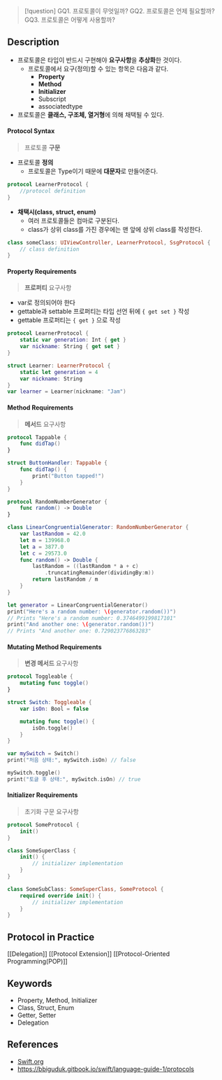>[!question]
>GQ1. 프로토콜이 무엇일까?
>GQ2. 프로토콜은 언제 필요할까?
>GQ3. 프로토콜은 어떻게 사용할까?

## Description
- 프로토콜은 타입이 반드시 구현해야 **요구사항**을 **추상화**한 것이다.  
	- 프로토콜에서 요구(정의)할 수 있는 항목은 다음과 같다.
		- **Property**
		- **Method**
		- **Initializer**
		- Subscript
		- associatedtype
- 프로토콜은 **클래스, 구조체, 열거형**에 의해 채택될 수 있다.

#### Protocol **Syntax**
> 프로토콜 **구문**

- 프로토콜 **정의**
	- 프로토콜은 Type이기 때문에 **대문자**로 만들어준다.
```swift
protocol LearnerProtocol {
	//protocol definition
}
```

- **채택시(class, struct, enum)**
	- 여러 프로토콜들은 컴마로 구분된다.
	- class가 상위 class를 가진 경우에는 맨 앞에 상위 class를 작성한다.
```swift
class someClass: UIViewController, LearnerProtocol, SsgProtocol {
	// class definition
}
```
#### **Property** Requirements
> **프로퍼티** 요구사항

- var로 정의되어야 한다
- gettable과 settable 프로퍼티는 타입 선언 뒤에 `{ get set }` 작성
- gettable 프로퍼티는 `{ get }` 으로 작성
```swift
protocol LearnerProtocol {
	static var generation: Int { get }
	var nickname: String { get set }
}

struct Learner: LearnerProtocol {
	static let generation = 4
	var nickname: String
}
var learner = Learner(nickname: "Jam")
```

#### **Method** Requirements
> **메서드** 요구사항

```swift
protocol Tappable {
    func didTap()
}

struct ButtonHandler: Tappable {
    func didTap() {
        print("Button tapped!")
    }
}
```

```swift
protocol RandomNumberGenerator {
    func random() -> Double
}

class LinearCongruentialGenerator: RandomNumberGenerator {
    var lastRandom = 42.0
    let m = 139968.0
    let a = 3877.0
    let c = 29573.0
    func random() -> Double {
        lastRandom = ((lastRandom * a + c)
            .truncatingRemainder(dividingBy:m))
        return lastRandom / m
    }
}

let generator = LinearCongruentialGenerator()
print("Here's a random number: \(generator.random())")
// Prints "Here's a random number: 0.3746499199817101"
print("And another one: \(generator.random())")
// Prints "And another one: 0.729023776863283"
```
#### **Mutating Method** Requirements
> **변경 메서드** 요구사항

```swift
protocol Toggleable {
    mutating func toggle()
}

struct Switch: Toggleable {
    var isOn: Bool = false

    mutating func toggle() {
        isOn.toggle()
    }
}

var mySwitch = Switch()
print("처음 상태:", mySwitch.isOn) // false

mySwitch.toggle()
print("토글 후 상태:", mySwitch.isOn) // true
```

#### **Initializer** Requirements
> 초기화 구문 요구사항

```swift
protocol SomeProtocol {
    init()
}

class SomeSuperClass {
    init() {
        // initializer implementation
    }
}

class SomeSubClass: SomeSuperClass, SomeProtocol {
    required override init() {
        // initializer implementation
    }
}
```

## Protocol in Practice
[[Delegation]]
[[Protocol Extension]]
[[Protocol-Oriented Programming(POP)]]
## Keywords
+ Property, Method, Initializer
+ Class, Struct, Enum
+ Getter, Setter
+ Delegation

## References
- [Swift.org](https://docs.swift.org/swift-book/documentation/the-swift-programming-language/protocols/)
- https://bbiguduk.gitbook.io/swift/language-guide-1/protocols